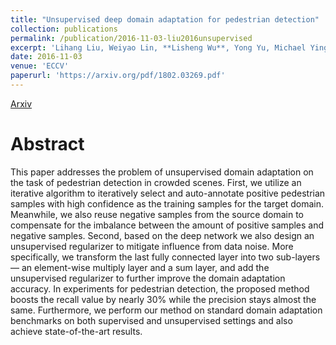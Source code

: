 ```yaml
---
title: "Unsupervised deep domain adaptation for pedestrian detection"
collection: publications
permalink: /publication/2016-11-03-liu2016unsupervised
excerpt: 'Lihang Liu, Weiyao Lin, **Lisheng Wu**, Yong Yu, Michael Ying Yang. *Accepted by ECCV Workshop 2016.*'
date: 2016-11-03
venue: 'ECCV'
paperurl: 'https://arxiv.org/pdf/1802.03269.pdf'
---
```


[Arxiv](https://arxiv.org/pdf/1802.03269.pdf)

# Abstract

This paper addresses the problem of unsupervised domain
adaptation on the task of pedestrian detection in crowded scenes. First,
we utilize an iterative algorithm to iteratively select and auto-annotate
positive pedestrian samples with high confidence as the training samples
for the target domain. Meanwhile, we also reuse negative samples from
the source domain to compensate for the imbalance between the amount
of positive samples and negative samples. Second, based on the deep
network we also design an unsupervised regularizer to mitigate influence
from data noise. More specifically, we transform the last fully connected
layer into two sub-layers — an element-wise multiply layer and a
sum layer, and add the unsupervised regularizer to further improve the
domain adaptation accuracy. In experiments for pedestrian detection,
the proposed method boosts the recall value by nearly 30% while the
precision stays almost the same. Furthermore, we perform our method
on standard domain adaptation benchmarks on both supervised and
unsupervised settings and also achieve state-of-the-art results.
